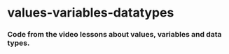 # values-variables-datatypes

### Code from the video lessons about values, variables and data types.

